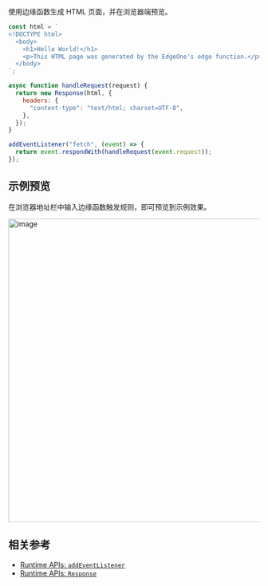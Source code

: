 使用边缘函数生成 HTML 页面，并在浏览器端预览。

```js
const html = `
<!DOCTYPE html>
  <body>
    <h1>Hello World!</h1>
    <p>This HTML page was generated by the EdgeOne's edge function.</p>
  </body>
`;

async function handleRequest(request) {
  return new Response(html, {
    headers: {
      "content-type": "text/html; charset=UTF-8",
    },
  });
}

addEventListener("fetch", (event) => {
  return event.respondWith(handleRequest(event.request));
});
```

## 示例预览

在浏览器地址栏中输入边缘函数触发规则，即可预览到示例效果。

<img width="609" alt="image" src="https://user-images.githubusercontent.com/117053395/201570530-cd559d8a-6d59-458a-8dbf-6097f92ad6d9.png">

## 相关参考

- [Runtime APIs: `addEventListener`](https://cloud.tencent.com/document/product/1552/81928)
- [Runtime APIs: `Response`](https://cloud.tencent.com/document/product/1552/81917)
